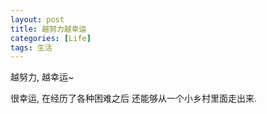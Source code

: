 ```yaml
---
layout: post
title: 越努力越幸运
categories: [Life]
tags: 生活
---
```


越努力, 越幸运~

很幸运, 在经历了各种困难之后 还能够从一个小乡村里面走出来.
